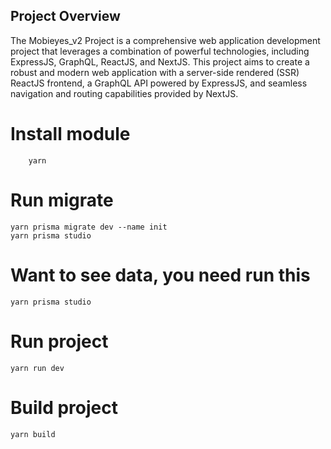 ## Project Overview

The Mobieyes_v2 Project is a comprehensive web application development project that leverages a combination of powerful technologies, including ExpressJS, GraphQL, ReactJS, and NextJS. This project aims to create a robust and modern web application with a server-side rendered (SSR) ReactJS frontend, a GraphQL API powered by ExpressJS, and seamless navigation and routing capabilities provided by NextJS.

# Install module
```
    yarn
```
# Run migrate
```
yarn prisma migrate dev --name init
yarn prisma studio
```
# Want to see data, you need run this
```
yarn prisma studio
```
# Run project 
```
yarn run dev
```
# Build project 
```
yarn build
```

